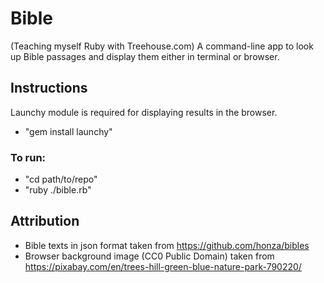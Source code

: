 # Bible
(Teaching myself Ruby with Treehouse.com) A command-line app to look up Bible passages and display them either in terminal or browser.

## Instructions

Launchy module is required for displaying results in the browser. 
- "gem install launchy"

### To run:
- "cd path/to/repo"
- "ruby ./bible.rb"

## Attribution
- Bible texts in json format taken from https://github.com/honza/bibles
- Browser background image (CC0 Public Domain) taken from https://pixabay.com/en/trees-hill-green-blue-nature-park-790220/




